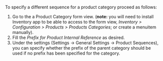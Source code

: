 To specify a different sequence for a product category proceed as
follows:

1.  Go to the a Product Category form view. (**note:** you will need to
    install Inventory app to be able to access to the form view,
    *Inventory \> Configuration \> Products \> Products Categories*; or
    create a menuitem manually).
2.  Fill the *Prefix for Product Internal Reference* as desired.
3.  Under the settings (Settings -\> General Settings -\> Product
    Sequences), you can specify whether the prefix of the parent
    category should be used if no prefix has been specified for the
    category.
